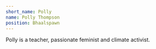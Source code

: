 ```yaml
---
short_name: Polly
name: Polly Thompson
position: Bhaalspawn
---
```

Polly is a teacher, passionate feminist and climate activist.
